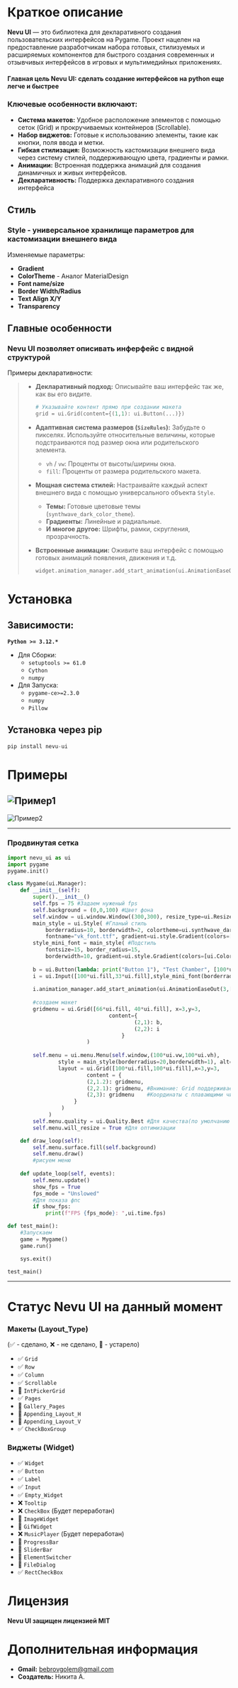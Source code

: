 # Краткое описание
**Nevu UI** — это библиотека для декларативного создания пользовательских интерфейсов на Pygame. Проект нацелен на предоставление разработчикам набора готовых, стилизуемых и расширяемых компонентов для быстрого создания современных и отзывчивых интерфейсов в игровых и мультимедийных приложениях.

#### Главная цель Nevu UI: сделать создание интерфейсов на python еще легче и быстрее

### Ключевые особенности включают:
*   **Система макетов:** Удобное расположение элементов с помощью сеток (Grid) и прокручиваемых контейнеров (Scrollable).
*   **Набор виджетов:** Готовые к использованию элементы, такие как кнопки, поля ввода и метки.
*   **Гибкая стилизация:** Возможность кастомизации внешнего вида через систему стилей, поддерживающую цвета, градиенты и рамки.
*   **Анимации:** Встроенная поддержка анимаций для создания динамичных и живых интерфейсов.
*   **Декларативность:** Поддержка декларативного создания интерфейса

## Стиль

### Style - универсальное хранилище параметров для кастомизации внешнего вида
Изменяемые параметры:

* **Gradient** 
* **ColorTheme** - Аналог MaterialDesign
* **Font name/size**
* **Border Width/Radius**
* **Text Align X/Y**
* **Transparency**

## Главные особенности

### Nevu UI позволяет описивать инферфейс с видной структурой

Примеры декларативности:
> *   **Декларативный подход:** Описывайте ваш интерфейс так же, как вы его видите.
>     ```python
>     # Указывайте контент прямо при создании макета
>     grid = ui.Grid(content={(1,1): ui.Button(...)})
>     ```
>
> *   **Адаптивная система размеров (`SizeRules`):** Забудьте о пикселях. Используйте относительные величины, которые подстраиваются под размер окна или родительского элемента.
>     *   `vh` / `vw`: Проценты от высоты/ширины окна.
>     *   `fill`: Проценты от размера родительского макета.
> *   **Мощная система стилей:** Настраивайте каждый аспект внешнего вида с помощью универсального объекта `Style`.
>     *   **Темы:** Готовые цветовые темы (`synthwave_dark_color_theme`).
>     *   **Градиенты:** Линейные и радиальные.
>     *   **И многое другое:** Шрифты, рамки, скругления, прозрачность.
>
> *   **Встроенные анимации:** Оживите ваш интерфейс с помощью готовых анимаций появления, движения и т.д.
>     ```python
>     widget.animation_manager.add_start_animation(ui.AnimationEaseOut(...))
>     ```
  
# Установка
  ## Зависимости:
  **```Python >= 3.12.*```**
  * Для Сборки:
    * ```setuptools >= 61.0```
    * ```Cython```
    * ```numpy```
  * Для Запуска:
    * ```pygame-ce>=2.3.0``` 
    * ```numpy```
    * ```Pillow```
 ## Установка через pip
 ```python 
 pip install nevu-ui
 ```

# Примеры
![Пример1](assets/test_grid.png)
---
![Пример2](assets/test_main.png)

---
### Продвинутая сетка
```python
import nevu_ui as ui
import pygame
pygame.init()

class Mygame(ui.Manager):
    def __init__(self):
        super().__init__()
        self.fps = 75 #Задаем нуженый fps
        self.background = (0,0,100) #Цвет фона
        self.window = ui.window.Window((300,300), resize_type=ui.ResizeType.FillAllScreen) #Создаем окно
        main_style = ui.Style( #Гланый стиль
            borderradius=10, borderwidth=2, colortheme=ui.synthwave_dark_color_theme,
            fontname="vk_font.ttf", gradient=ui.style.Gradient(colors=[ui.Color.AQUA,(100,100,100)],type='radial',direction=ui.style.Gradient.TOP_CENTER))
        style_mini_font = main_style( #Подстиль
            fontsize=15, border_radius=15,  
            borderwidth=10, gradient=ui.style.Gradient(colors=[ui.Color.REBECCAPURPLE,ui.Color.mix(ui.Color.AQUA,ui.Color.REBECCAPURPLE)],type='linear',direction=ui.style.Gradient.TO_TOP))
    
        b = ui.Button(lambda: print("Button 1"), "Test Chamber", [100*ui.fill,33*ui.fill], style=style_mini_font(borderradius=15, borderwidth=10), words_indent=True, alt=True) #Создаем кнопку
        i = ui.Input([100*ui.fill,33*ui.fill],style_mini_font(borderradius=30,fontname="vk_font.ttf"),"","Введите",multiple=True, alt=True) #Создаем инпут
        
        i.animation_manager.add_start_animation(ui.AnimationEaseOut(3,[0,-100],[0,0],ui.AnimationType.POSITION)) #Добавляем анимацию в начало
        
        #создаем макет
        gridmenu = ui.Grid([66*ui.fill, 40*ui.fill], x=3,y=3, 
                                content={
                                        (2,1): b,
                                        (2,2): i
                                    }
                         )
        
        self.menu = ui.menu.Menu(self.window,(100*ui.vw,100*ui.vh),
                style = main_style(borderradius=20,borderwidth=1), alt=False, 
                layout = ui.Grid([100*ui.fill,100*ui.fill],x=3,y=3, 
                         content = {
                         (2,1.2): gridmenu,
                         (2,2.1): gridmenu, #Внимание: Grid поддерживает 
                         (2,3): gridmenu    #Координаты с плавающими числами в допустимом диапозоне
                     }   
                 )
             )    
        self.menu.quality = ui.Quality.Best #Для качества(по умолчанию Quality.Decent)
        self.menu.will_resize = True #Для оптимизации

    def draw_loop(self):
        self.menu.surface.fill(self.background)
        self.menu.draw()
        #рисуем меню
      
    def update_loop(self, events):
        self.menu.update()
        show_fps = True
        fps_mode = "Unslowed"
        #Для показа фпс
        if show_fps:
            print(f"FPS {fps_mode}: ",ui.time.fps)

def test_main():
    #Запускаем
    game = Mygame()
    game.run()

    sys.exit()

test_main()
```
---
# Статус Nevu UI на данный момент

### **Макеты (Layout_Type)**

(✅ - сделано, ❌ - не сделано, 💾 - устарело)

*   ✅ `Grid`
*   ✅ `Row`
*   ✅ `Column`
*   ✅ `Scrollable`
*   💾 `IntPickerGrid`
*   ✅ `Pages`
*   💾 `Gallery_Pages`
*   💾 `Appending_Layout_H`
*   💾 `Appending_Layout_V`
*   ✅ `CheckBoxGroup`

### **Виджеты (Widget)**

*   ✅ `Widget`
*   ✅ `Button`
*   ✅ `Label`
*   ✅ `Input`
*   ✅ `Empty_Widget`
*   ❌ `Tooltip`
*   ❌ `CheckBox` (Будет переработан)
*   💾 `ImageWidget`
*   💾 `GifWidget`
*   ❌ `MusicPlayer` (Будет переработан)
*   💾 `ProgressBar`
*   💾 `SliderBar`
*   💾 `ElementSwitcher`
*   💾 `FileDialog`
*   ✅ `RectCheckBox`

# Лицензия

**Nevu UI защищен лицензией MIT**

# Дополнительная информация

* **Gmail:** bebrovgolem@gmail.com
* **Создатель:** Никита А.